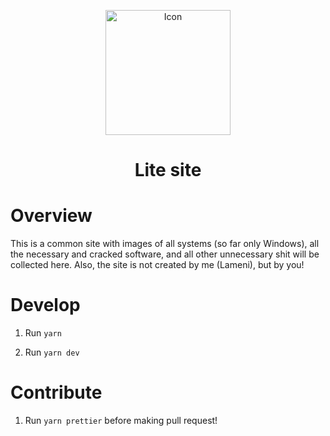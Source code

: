 <p align="center">
 <img width=200px height=200px src="https://avatars.githubusercontent.com/u/76707795" alt="Icon"></a>
</p>

<h1 align="center">Lite site</h1>

# Overview

This is a common site with images of all systems (so far only Windows), all the necessary and cracked software, and all other unnecessary shit will be collected here. Also, the site is not created by me (Lameni), but by you!

# Develop

1. Run `yarn`

1. Run `yarn dev`

# Contribute

1. Run `yarn prettier` before making pull request!

